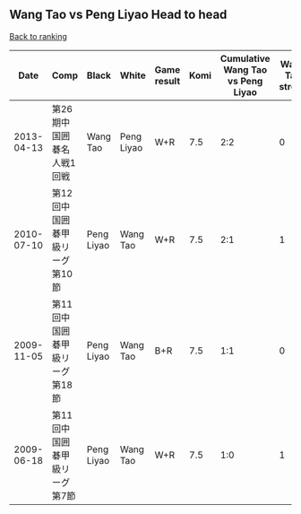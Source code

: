 ## Wang Tao vs Peng Liyao Head to head

[Back to ranking](../../index.md)




| **Date** | **Comp** | **Black** | **White** | **Game result** | **Komi** | **Cumulative Wang Tao vs Peng Liyao** | **Wang Tao streak** | **Peng Liyao streak** | 
| --- | --- | --- | --- | --- | --- | --- | --- | --- |
| 2013-04-13 | 第26期中国囲碁名人戦1回戦 | Wang Tao | Peng Liyao | W+R | 7.5 | 2:2 | 0 | 1 | 
| 2010-07-10 | 第12回中国囲碁甲級リーグ第10節 | Peng Liyao | Wang Tao | W+R | 7.5 | 2:1 | 1 | 0 | 
| 2009-11-05 | 第11回中国囲碁甲級リーグ第18節 | Peng Liyao | Wang Tao | B+R | 7.5 | 1:1 | 0 | 1 | 
| 2009-06-18 | 第11回中国囲碁甲級リーグ第7節 | Peng Liyao | Wang Tao | W+R | 7.5 | 1:0 | 1 | 0 |





